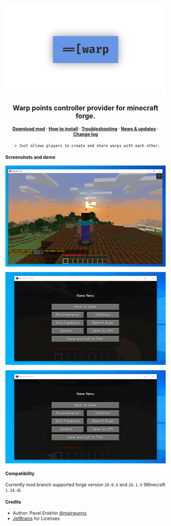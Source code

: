 <img align="center" src="assets/warps_social.png"/>

<h2 align="center">Warp points controller provider for minecraft forge.</h2>

<h4 align="center"><a href="https://github.com/ProjectEssentials/ProjectEssentials-Warps/releases/download/v1.14.4-1.2.0.0/Project.Essentials.Warps-1.14.4-1.2.0.0.jar">Download mod</a> · <a href="documentation/for-players.md">How to install</a> · <a href="https://github.com/ProjectEssentials/ProjectEssentials-Warps/issues/new/choose">Troubleshooting</a> · <a href="https://t.me/minecraftforge">News & updates</a> · <a href="changelog.md">Change log</a></h4>

        > Just allows players to create and share warps with each other.

#### Screenshots and demo

![](assets/warp.png)

![](assets/warp_demo01.gif)

![](assets/warp_demo02.gif)

#### Compatibility

Currently mod branch supported forge version `28.0.X` and `28.1.X` (Minecraft `1.14.4`).

#### Credits

- Author: Pavel Erokhin [@mairwunnx](https://github.com/mairwunnx)
- [JetBrains](https://www.jetbrains.com/) for Licenses